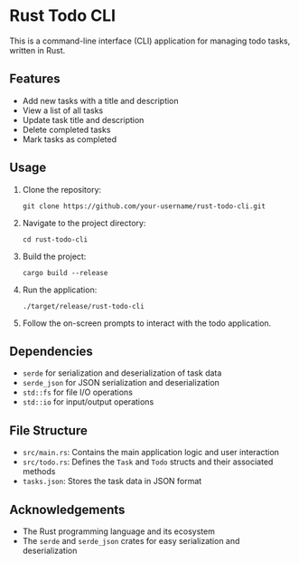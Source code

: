 # Rust Todo CLI

This is a command-line interface (CLI) application for managing todo tasks, written in Rust.

## Features

- Add new tasks with a title and description
- View a list of all tasks
- Update task title and description
- Delete completed tasks
- Mark tasks as completed

## Usage

1. Clone the repository:

   ```
   git clone https://github.com/your-username/rust-todo-cli.git
   ```

2. Navigate to the project directory:

   ```
   cd rust-todo-cli
   ```

3. Build the project:

   ```
   cargo build --release
   ```

4. Run the application:

   ```
   ./target/release/rust-todo-cli
   ```

5. Follow the on-screen prompts to interact with the todo application.

## Dependencies

- `serde` for serialization and deserialization of task data
- `serde_json` for JSON serialization and deserialization
- `std::fs` for file I/O operations
- `std::io` for input/output operations

## File Structure

- `src/main.rs`: Contains the main application logic and user interaction
- `src/todo.rs`: Defines the `Task` and `Todo` structs and their associated methods
- `tasks.json`: Stores the task data in JSON format

## Acknowledgements

- The Rust programming language and its ecosystem
- The `serde` and `serde_json` crates for easy serialization and deserialization
